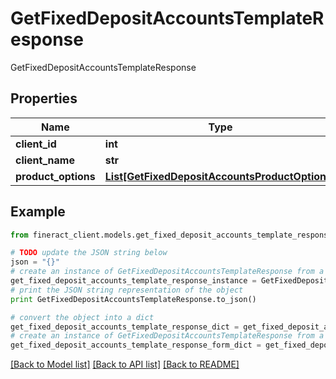 # GetFixedDepositAccountsTemplateResponse

GetFixedDepositAccountsTemplateResponse

## Properties

Name | Type | Description | Notes
------------ | ------------- | ------------- | -------------
**client_id** | **int** |  | [optional] 
**client_name** | **str** |  | [optional] 
**product_options** | [**List[GetFixedDepositAccountsProductOptions]**](GetFixedDepositAccountsProductOptions.md) |  | [optional] 

## Example

```python
from fineract_client.models.get_fixed_deposit_accounts_template_response import GetFixedDepositAccountsTemplateResponse

# TODO update the JSON string below
json = "{}"
# create an instance of GetFixedDepositAccountsTemplateResponse from a JSON string
get_fixed_deposit_accounts_template_response_instance = GetFixedDepositAccountsTemplateResponse.from_json(json)
# print the JSON string representation of the object
print GetFixedDepositAccountsTemplateResponse.to_json()

# convert the object into a dict
get_fixed_deposit_accounts_template_response_dict = get_fixed_deposit_accounts_template_response_instance.to_dict()
# create an instance of GetFixedDepositAccountsTemplateResponse from a dict
get_fixed_deposit_accounts_template_response_form_dict = get_fixed_deposit_accounts_template_response.from_dict(get_fixed_deposit_accounts_template_response_dict)
```
[[Back to Model list]](../README.md#documentation-for-models) [[Back to API list]](../README.md#documentation-for-api-endpoints) [[Back to README]](../README.md)



